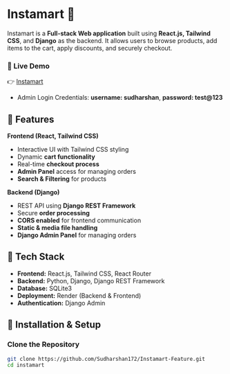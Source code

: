 # Instamart 🛒

Instamart is a **Full-stack Web application** built using **React.js, Tailwind CSS**, and **Django** as the backend. It allows users to browse products, add items to the cart, apply discounts, and securely checkout.

### 🔗 Live Demo  
👉 [Instamart](https://instamart-frontend-ph88.onrender.com)
- Admin Login Credentials: **username: sudharshan**, **password: test@123**

## 📌 Features
**Frontend (React, Tailwind CSS)**
- Interactive UI with Tailwind CSS styling
- Dynamic **cart functionality**
- Real-time **checkout process**
- **Admin Panel** access for managing orders
- **Search & Filtering** for products  

**Backend (Django)**
- REST API using **Django REST Framework**
- Secure **order processing**
- **CORS enabled** for frontend communication
- **Static & media file handling**
- **Django Admin Panel** for managing orders  

## 🚀 Tech Stack
- **Frontend:** React.js, Tailwind CSS, React Router  
- **Backend:** Python, Django, Django REST Framework  
- **Database:** SQLite3  
- **Deployment:** Render (Backend & Frontend)  
- **Authentication:** Django Admin  

## 🔧 Installation & Setup
### **Clone the Repository**
```bash
git clone https://github.com/Sudharshan172/Instamart-Feature.git
cd instamart

